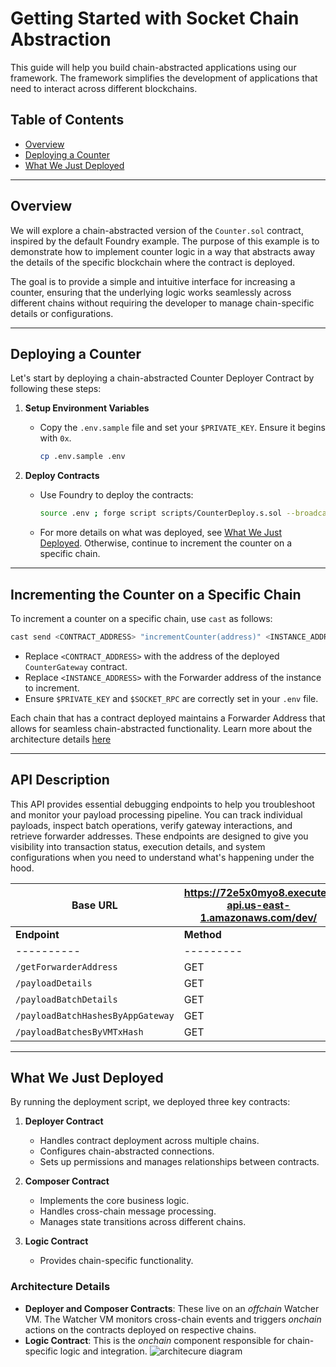 # Getting Started with Socket Chain Abstraction

This guide will help you build chain-abstracted applications using our framework. The framework simplifies the development of applications that need to interact across different blockchains.

## Table of Contents

- [Overview](#overview)
- [Deploying a Counter](#deploying-a-counter)
- [What We Just Deployed](#what-we-just-deployed)

---

## Overview

We will explore a chain-abstracted version of the `Counter.sol` contract, inspired by the default Foundry example. The purpose of this example is to demonstrate how to implement counter logic in a way that abstracts away the details of the specific blockchain where the contract is deployed.

The goal is to provide a simple and intuitive interface for increasing a counter, ensuring that the underlying logic works seamlessly across different chains without requiring the developer to manage chain-specific details or configurations.

---

## Deploying a Counter

Let's start by deploying a chain-abstracted Counter Deployer Contract by following these steps:

1. **Setup Environment Variables**
   - Copy the `.env.sample` file and set your `$PRIVATE_KEY`. Ensure it begins with `0x`.
     ```bash
     cp .env.sample .env
     ```

2. **Deploy Contracts**
   - Use Foundry to deploy the contracts:
     ```bash
     source .env ; forge script scripts/CounterDeploy.s.sol --broadcast --rpc-url $SOCKET_RPC --verify
     ```
   - For more details on what was deployed, see [What We Just Deployed](#what-we-just-deployed). Otherwise, continue to increment the counter on a specific chain.

---

## Incrementing the Counter on a Specific Chain

To increment a counter on a specific chain, use `cast` as follows:

```bash
cast send <CONTRACT_ADDRESS> "incrementCounter(address)" <INSTANCE_ADDRESS> --private-key <PRIVATE_KEY> --rpc-url <SOCKET_RPC>
```

- Replace `<CONTRACT_ADDRESS>` with the address of the deployed `CounterGateway` contract.
- Replace `<INSTANCE_ADDRESS>` with the Forwarder address of the instance to increment.
- Ensure `$PRIVATE_KEY` and `$SOCKET_RPC` are correctly set in your `.env` file.

Each chain that has a contract deployed maintains a Forwarder Address that allows for seamless chain-abstracted functionality. Learn more about the architecture details [here](#architecture-details)

---

## API Description

This API provides essential debugging endpoints to help you troubleshoot and monitor your payload processing pipeline. You can track individual payloads, inspect batch operations, verify gateway interactions, and retrieve forwarder addresses. These endpoints are designed to give you visibility into transaction status, execution details, and system configurations when you need to understand what's happening under the hood.

| Base URL | https://72e5x0myo8.execute-api.us-east-1.amazonaws.com/dev/ |
|----------|------------------------|
| **Endpoint** | **Method** | **Description** | **Parameters** | **Returns** |
|----------|---------|-------------|------------|---------|
| `/getForwarderAddress` | GET | Returns forwarder address for given chain and contract parameters | - `chainSlug` (string): Chain identifier - `contractName` (string): Name of the contract - `appDeployerAddress` (string): Address of the app deployer | Forwarder address for the specified parameters |
| `/payloadDetails` | GET | Returns details for a specific payload | `payloadId` (string): The ID of the payload to fetch details for | Object containing payload details including status, transaction hashes, and execution data |
| `/payloadBatchDetails` | GET | Returns details for a specific payload batch | `payloadBatchHash` (string): Hash of the payload batch to fetch details for | Object containing batch details including contained payloads, fees, and auction status |
| `/payloadBatchHashesByAppGateway` | GET | Returns payload batch hashes associated with an app gateway address | `appGateway` (string): Address of the app gateway to fetch batches for | Array of payload batch hashes |
| `/payloadBatchesByVMTxHash` | GET | Returns payload batches associated with a VM transaction hash | `vmTxHash` (string): Transaction hash to fetch batches for | Array of payload batch details |

---

## What We Just Deployed

By running the deployment script, we deployed three key contracts:

1. **Deployer Contract**
   - Handles contract deployment across multiple chains.
   - Configures chain-abstracted connections.
   - Sets up permissions and manages relationships between contracts.

2. **Composer Contract**
   - Implements the core business logic.
   - Handles cross-chain message processing.
   - Manages state transitions across different chains.

3. **Logic Contract**
   - Provides chain-specific functionality.

### Architecture Details

- **Deployer and Composer Contracts**: These live on an *offchain* Watcher VM. The Watcher VM monitors cross-chain events and triggers *onchain* actions on the contracts deployed on respective chains.
- **Logic Contract**: This is the *onchain* component responsible for chain-specific logic and integration.
![architecure diagram](images/architecture)

